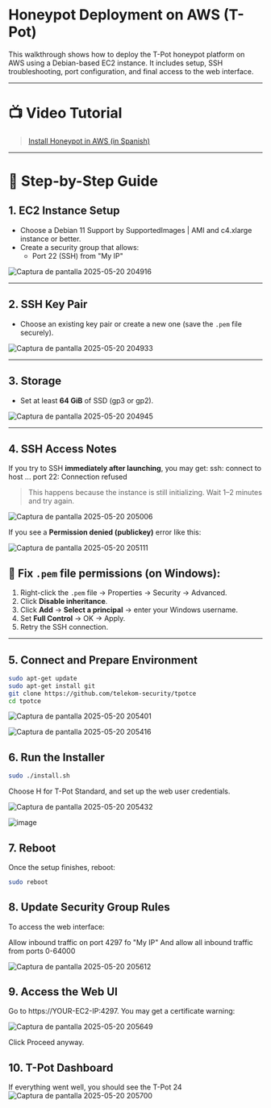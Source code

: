 # Honeypot Deployment on AWS (T-Pot)

This walkthrough shows how to deploy the T-Pot honeypot platform on AWS using a Debian-based EC2 instance. It includes setup, SSH troubleshooting, port configuration, and final access to the web interface.

---

# 📺 Video Tutorial

> [Install Honeypot in AWS (in Spanish)](https://www.youtube.com/watch?v=IXTxLEMi5EI)

---

# 🚀 Step-by-Step Guide

## 1. EC2 Instance Setup

- Choose a Debian 11 Support by SupportedImages | AMI and c4.xlarge instance or better.
- Create a security group that allows:
  - Port 22 (SSH) from "My IP"
    
![Captura de pantalla 2025-05-20 204916](https://github.com/user-attachments/assets/575cded3-10cb-4765-a686-c48af1a5a7b0)

---

## 2. SSH Key Pair

- Choose an existing key pair or create a new one (save the `.pem` file securely).
  
![Captura de pantalla 2025-05-20 204933](https://github.com/user-attachments/assets/c6b0f595-b2e2-4b96-8636-11e6e1abaf0a)

---

## 3. Storage

- Set at least **64 GiB** of SSD (gp3 or gp2).

![Captura de pantalla 2025-05-20 204945](https://github.com/user-attachments/assets/927b9085-9dad-42ba-a7c9-e31b8320e80b)


---

## 4. SSH Access Notes

If you try to SSH **immediately after launching**, you may get:
ssh: connect to host ... port 22: Connection refused 




> This happens because the instance is still initializing. Wait 1–2 minutes and try again.

![Captura de pantalla 2025-05-20 205006](https://github.com/user-attachments/assets/17060a32-a5fb-4709-a09a-07a7e60878ad)

If you see a **Permission denied (publickey)** error like this:

![Captura de pantalla 2025-05-20 205111](https://github.com/user-attachments/assets/8fb48de0-edd8-451a-8cb0-d8a7f7603227)


## 🔧 Fix `.pem` file permissions (on Windows):
1. Right-click the `.pem` file → Properties → Security → Advanced.
2. Click **Disable inheritance**.
3. Click **Add** → **Select a principal** → enter your Windows username.
4. Set **Full Control** → OK → Apply.
5. Retry the SSH connection.

---

## 5. Connect and Prepare Environment

```bash
sudo apt-get update
sudo apt-get install git
git clone https://github.com/telekom-security/tpotce
cd tpotce
```
![Captura de pantalla 2025-05-20 205401](https://github.com/user-attachments/assets/c5f5abce-c8ed-49e5-a793-b3ecc38cdc37)

![Captura de pantalla 2025-05-20 205416](https://github.com/user-attachments/assets/38b8c9cb-1b7d-4511-8bfe-df38eede5c86)

## 6. Run the Installer
```bash
sudo ./install.sh
```
Choose H for T-Pot Standard, and set up the web user credentials.

![Captura de pantalla 2025-05-20 205432](https://github.com/user-attachments/assets/380df8f8-50d8-406d-bded-22d82a4d3215)

![image](https://github.com/user-attachments/assets/12169cec-acb9-467f-979c-d192c048fd05)

## 7. Reboot
Once the setup finishes, reboot:

```bash
sudo reboot
```
## 8. Update Security Group Rules
To access the web interface:

Allow inbound traffic on port 4297 fo "My IP"
And allow all inbound traffic from ports 0-64000

![Captura de pantalla 2025-05-20 205612](https://github.com/user-attachments/assets/403e21e7-8ba8-4a4e-86b7-a66c72df9d32)


## 9. Access the Web UI
Go to https://YOUR-EC2-IP:4297. You may get a certificate warning:

![Captura de pantalla 2025-05-20 205649](https://github.com/user-attachments/assets/6b437205-c4ca-4dea-a2e9-3ce7fe63e323)


Click Proceed anyway.

## 10. T-Pot Dashboard
If everything went well, you should see the T-Pot 24
![Captura de pantalla 2025-05-20 205700](https://github.com/user-attachments/assets/619a0fe5-3a59-4da3-849e-48ee3c81bf06)











